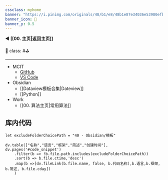 ```yaml
---
cssclass: myhome
banner: "https://i.pinimg.com/originals/48/b1/e8/48b1e87e34036e53980efba9baa2f7d4.gif"
banner_icon: 📓
banner_y: 0.5
---
```


◀️ **[[00. 主页|返回主页]]**

🎏 class: #⛳

---

- MCIT
	- [GitHub](https://github.com/xxxxxx/MCIT)
	- [VS Code](vscode://file/Users/xxxxxx/MCIT/MCIT.code-workspace)
- Obsidian
	- [[Dataview模板合集|Dateview]]
	- [[Python]]
- Work
	- [[00. 算法主页|常用算法]]


## 库内代码

```dataviewjs
let excludeFolderChoicePath = "40 - Obsidian/模板"

dv.table(["名称","语言","框架","简述","创建时间"], dv.pages('#code_snippet')
	.filter(b => !b.file.path.includes(excludeFolderChoicePath))
	.sort(b => b.file.ctime,'desc')
	.map(b =>[dv.fileLink(b.file.name, false, b.代码名称),b.语言,b.框架, b.简述, b.file.cday])
	)
```

